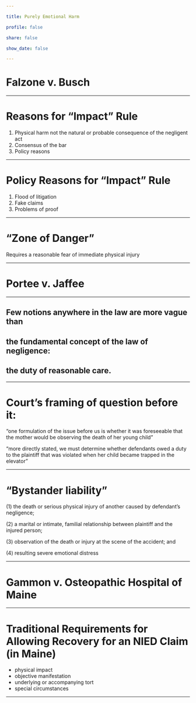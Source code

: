 ```yaml
---

title: Purely Emotional Harm

profile: false

share: false

show_date: false

---
```



# Falzone v. Busch

---

# Reasons for “Impact” Rule

1. Physical harm not the natural or probable consequence of the negligent act
2. Consensus of the bar
3. Policy reasons

---

# Policy Reasons for “Impact” Rule

1. Flood of litigation
2. Fake claims
3. Problems of proof

---

# “Zone of Danger”

Requires a reasonable fear of immediate physical injury

---

# Portee v. Jaffee

---

## Few notions anywhere in the law are more vague than

## the fundamental concept of the law of negligence:

## the duty of reasonable care.



---

# Court’s framing of question before it:

“one formulation of the issue before us is whether it was foreseeable that the mother would be observing the death of her young child”

“more directly stated, we must determine whether defendants owed a duty to the plaintiff that was violated when her child became trapped in the elevator”

---

# “Bystander liability”

(1) the death or serious physical injury of another caused by defendant’s negligence;

(2) a marital or intimate, familial relationship between plaintiff and the injured person;

(3) observation of the death or injury at the scene of the accident; and 

(4) resulting severe emotional distress

---

# Gammon v. Osteopathic Hospital of Maine


---

# Traditional Requirements for Allowing Recovery for an NIED Claim (in Maine)

- physical impact
- objective manifestation
- underlying or accompanying tort
- special circumstances

---


